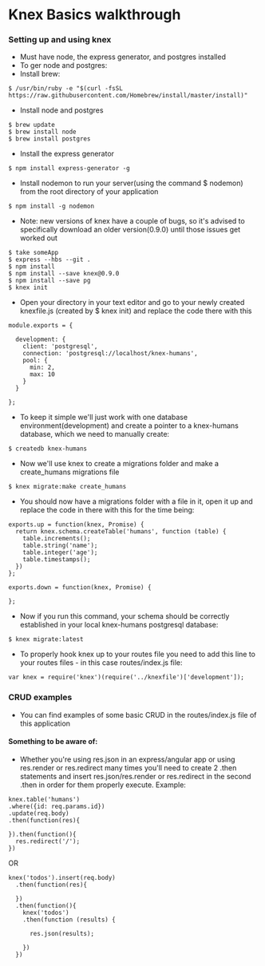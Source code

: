 # Knex Basics walkthrough

### Setting up and using knex
* Must have node, the express generator, and postgres installed
* To ger node and postgres:
* Install brew:
```
$ /usr/bin/ruby -e "$(curl -fsSL https://raw.githubusercontent.com/Homebrew/install/master/install)"
```
* Install node and postgres
```
$ brew update
$ brew install node
$ brew install postgres
```
* Install the express generator
```
$ npm install express-generator -g
```
* Install nodemon to run your server(using the command $ nodemon) from the root directory of your application
```
$ npm install -g nodemon
```
* Note: new versions of knex have a couple of bugs, so it's advised to specifically download an older version(0.9.0) until those issues get worked out
```
$ take someApp
$ express --hbs --git .
$ npm install
$ npm install --save knex@0.9.0
$ npm install --save pg
$ knex init
```
* Open your directory in your text editor and go to your newly created knexfile.js (created by $ knex init) and replace the code there with this

```
module.exports = {

  development: {
    client: 'postgresql',
    connection: 'postgresql://localhost/knex-humans',
    pool: {
      min: 2,
      max: 10
    }
  }

};
```

* To keep it simple we'll just work with one database environment(development) and create a pointer to a knex-humans database, which we need to manually create:

```
$ createdb knex-humans
```
* Now we'll use knex to create a migrations folder and make a create_humans migrations file

```
$ knex migrate:make create_humans
```

* You should now have a migrations folder with a file in it, open it up and replace the code in there with this for the time being:

```
exports.up = function(knex, Promise) {
  return knex.schema.createTable('humans', function (table) {
    table.increments();
    table.string('name');
    table.integer('age');
    table.timestamps();
  })
};

exports.down = function(knex, Promise) {

};
```

* Now if you run this command, your schema should be correctly established in your local knex-humans postgresql database:

```
$ knex migrate:latest
```

* To properly hook knex up to your routes file you need to add this line to your routes files - in this case routes/index.js file:

```
var knex = require('knex')(require('../knexfile')['development']);
```

### CRUD examples
* You can find examples of some basic CRUD in the routes/index.js file of this application

#### Something to be aware of:
* Whether you're using res.json in an express/angular app or using res.render or res.redirect many times you'll need to create 2 .then statements and insert res.json/res.render or res.redirect in the second .then in order for them properly execute. Example:

```
knex.table('humans')
.where({id: req.params.id})
.update(req.body)
.then(function(res){

}).then(function(){
  res.redirect('/');
})
```

OR

```
knex('todos').insert(req.body)
  .then(function(res){

  })
  .then(function(){
    knex('todos')
    .then(function (results) {

      res.json(results);

    })
  })
```
